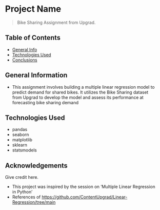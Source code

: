 # Project Name
> Bike Sharing Assignment from Upgrad.


## Table of Contents
* [General Info](#general-information)
* [Technologies Used](#technologies-used)
* [Conclusions](#conclusions)

<!-- You can include any other section that is pertinent to your problem -->

## General Information
- This assignment involves building a multiple linear regression model to predict demand for shared bikes. It utilizes the Bike Sharing dataset from Upgrad to develop the model and assess its performance at forecasting bike sharing demand

<!-- You don't have to answer all the questions - just the ones relevant to your project. -->


## Technologies Used
- pandas
- seaborn
- matplotlib
- sklearn
- statsmodels

<!-- As the libraries versions keep on changing, it is recommended to mention the version of library used in this project -->

## Acknowledgements
Give credit here.
- This project was inspired by the session on ‘Multiple Linear Regression in Python’
- References of https://github.com/ContentUpgrad/Linear-Regression/tree/main

<!-- Optional -->
<!-- ## License -->
<!-- This project is open source and available under the [... License](). -->

<!-- You don't have to include all sections - just the one's relevant to your project -->
